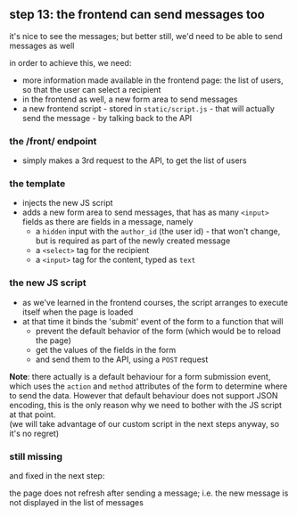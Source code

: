 ## step 13: the frontend can send messages too

it's nice to see the messages; but better still, we'd need to be able to send messages as well

in order to achieve this, we need:

- more information made available in the frontend page: the list of users, so that the user can select a recipient
- in the frontend as well, a new form area to send messages
- a new frontend script - stored in `static/script.js` - that will actually send the message - by talking back to the API

### the /front/ endpoint

- simply makes a 3rd request to the API, to get the list of users

### the template

- injects the new JS script
- adds a new form area to send messages, that has as many `<input>` fields as there are fields in a message, namely
  - a `hidden` input with the `author_id` (the user id) - that won't change, but is required as part of the newly created message
  - a `<select>` tag for the recipient
  - a `<input>` tag for the content, typed as `text`

### the new JS script

- as we've learned in the frontend courses, the script arranges to execute itself when the page is loaded
- at that time it binds the 'submit' event of the form to a function that will
  - prevent the default behavior of the form (which would be to reload the page)
  - get the values of the fields in the form
  - and send them to the API, using a `POST` request

**Note**: there actually is a default behaviour for a form submission event,
which uses the `action` and `method` attributes of the form to determine where
to send the data. However that default behaviour does not support JSON encoding,
this is the only reason why we need to bother with the JS script at that point.  
(we will take advantage of our custom script in the next steps anyway, so it's
no regret)

### still missing

and fixed in the next step:

the page does not refresh after sending a message; i.e. the new message is not
displayed in the list of messages
